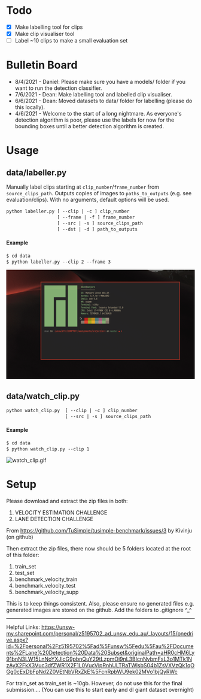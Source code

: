 # Todo
- [X] Make labelling tool for clips
- [X] Make clip visualiser tool
- [ ] Label ~10 clips to make a small evaluation set

# Bulletin Board
- 8/4/2021 - Daniel: Please make sure you have a models/ folder if you want to run the detection classifier.
- 7/6/2021 - Dean: Make labelling tool and labelled clip visualiser.
- 6/6/2021 - Dean: Moved datasets to data/ folder for labelling (please do this locally).
- 4/6/2021 - Welcome to the start of a long nightmare. As everyone's detection algorithm is poor, please use the labels for now for the bounding boxes until a better detection algorithm is created.

# Usage
## data/labeller.py
Manually label clips starting at `clip_number`/`frame_number` from `source_clips_path`. Outputs copies of images to `paths_to_outputs` (e.g. see evaluation/clips). With no arguments, default options will be used.
``` console
python labeller.py [ --clip | -c ] clip_number
                   [ --frame | -f ] frame_number
                   [ --src | -s ] source_clips_path
                   [ --dst | -d ] path_to_outputs
```
#### Example
``` console
$ cd data
$ python labeller.py --clip 2 --frame 3
```
![labeller.gif](screenshots/labeller.gif)
## data/watch_clip.py
``` console
python watch_clip.py  [ --clip | -c ] clip_number
                      [ --src | -s ] source_clips_path
```
#### Example
``` console
$ cd data
$ python watch_clip.py --clip 1
```
![watch_clip.gif](screenshots/watch_clip.gif)
# Setup

Please download and extract the zip files in both:
1. VELOCITY ESTIMATION CHALLENGE
2. LANE DETECTION CHALLENGE 

From https://github.com/TuSimple/tusimple-benchmark/issues/3
by Kivinju (on github)

Then extract the zip files, there now should be 5 folders 
located at the root of this folder:
1. train_set
2. test_set
3. benchmark_velocity_train
4. benchmark_velocity_test
5. benchmark_velocity_supp

This is to keep things consistent. Also, please ensure no generated files
e.g. generated images are stored on the github. Add the folders to .gitignore ^_^

_________________________________________________

Helpful Links:
https://unsw-my.sharepoint.com/personal/z5195702_ad_unsw_edu_au/_layouts/15/onedrive.aspx?id=%2Fpersonal%2Fz5195702%5Fad%5Funsw%5Fedu%5Fau%2FDocuments%2FLane%20Detection%20Data%20Subset&originalPath=aHR0cHM6Ly91bnN3LW15LnNoYXJlcG9pbnQuY29tLzpmOi9nL3BlcnNvbmFsL3o1MTk1NzAyX2FkX3Vuc3dfZWR1X2F1L0VucVlpRnhULTRaTWlsbS04b1ZsVXVzQk1qOGg0cExDbFpNd2Z0VEtNbVRxZkE%5FcnRpbWU9ek02MVo1bjQyRWc

For train_set as train_set is ~10gb.
However, do not use this for the final submission.... (You can use this to start early and dl giant dataset overnight)


